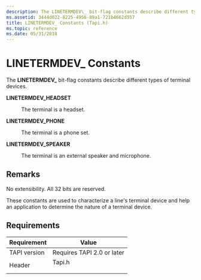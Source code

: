 ```yaml
---
description: The LINETERMDEV\_ bit-flag constants describe different types of terminal devices.
ms.assetid: 3444d022-8225-4956-89a1-721b4662d557
title: LINETERMDEV_ Constants (Tapi.h)
ms.topic: reference
ms.date: 05/31/2018
---
```


# LINETERMDEV\_ Constants

The **LINETERMDEV\_** bit-flag constants describe different types of terminal devices.

<dl> <dt>

<span id="LINETERMDEV_HEADSET"></span><span id="linetermdev_headset"></span>**LINETERMDEV\_HEADSET**
</dt> <dd> <dl> <dt>



The terminal is a headset.


</dt> </dl> </dd> <dt>

<span id="LINETERMDEV_PHONE"></span><span id="linetermdev_phone"></span>**LINETERMDEV\_PHONE**
</dt> <dd> <dl> <dt>



The terminal is a phone set.


</dt> </dl> </dd> <dt>

<span id="LINETERMDEV_SPEAKER"></span><span id="linetermdev_speaker"></span>**LINETERMDEV\_SPEAKER**
</dt> <dd> <dl> <dt>



The terminal is an external speaker and microphone.


</dt> </dl> </dd> </dl>

## Remarks

No extensibility. All 32 bits are reserved.

These constants are used to characterize a line's terminal device and help an application to determine the nature of a terminal device.

## Requirements



| Requirement | Value |
|-------------------------|-----------------------------------------------------------------------------------|
| TAPI version<br/> | Requires TAPI 2.0 or later<br/>                                             |
| Header<br/>       | <dl> <dt>Tapi.h</dt> </dl> |



 

 





